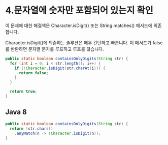 # 4.문자열에 숫자만 포함되어 있는지 확인

이 문제에 대한 해결책은 Character.isDigit() 또는 String.matches() 메서드에 의존합니다.

Character.isDigit()에 의존하는 솔루션은 매우 간단하고 빠릅니다. 이 메서드가 false를 반환하면 문자열 문자를 루프하고 루프를 끊습니다.

```java
public static boolean containsOnlyDigits(String str) {
  for (int i = 0; i < str.length(); i++) {
    if (!Character.isDigit(str.charAt(i))) {
      return false;
    }
  }

  return true;
}
```

## Java 8

```java
public static boolean containsOnlyDigits(String str) {
  return !str.chars()
    .anyMatch(n -> !Character.isDigit(n));
}
```